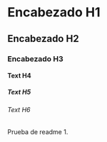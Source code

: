 # Encabezado H1
## Encabezado H2
### Encabezado H3
#### Text H4
##### Text H5
###### Text H6

Prueba de readme 1. 